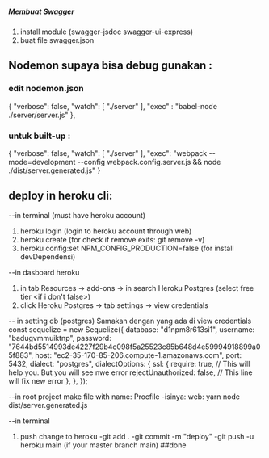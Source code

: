 ##### Membuat Swagger

1. install module (swagger-jsdoc swagger-ui-express)
2. buat file swagger.json

## Nodemon supaya bisa debug gunakan :

### edit nodemon.json

{
"verbose": false,
"watch": [
"./server"
],
"exec" : "babel-node ./server/server.js"
},

### untuk built-up :

{
"verbose": false,
"watch": [
"./server"
],
"exec": "webpack --mode=development --config webpack.config.server.js && node ./dist/server.generated.js"
}

## deploy in heroku cli:

--in terminal (must have heroku account)

1. heroku login (login to heroku account through web)
2. heroku create (for check if remove exits: git remove -v)
3. heroku config:set NPM_CONFIG_PRODUCTION=false (for install devDependensi)

--in dasboard heroku

1. in tab Resources -> add-ons -> in search Heroku Postgres (select free tier <if i don't false>)
2. click Heroku Postgres -> tab settings -> view credentials

-- in setting db (postgres)
Samakan dengan yang ada di view credentials
const sequelize = new Sequelize({
database: "d1npm8r613si1",
username: "badugvmmuiktnp",
password: "7644bd5514993de4227f29b4c098f5a25523c85b648d4e59994918899a05f883",
host: "ec2-35-170-85-206.compute-1.amazonaws.com",
port: 5432,
dialect: "postgres",
dialectOptions: {
ssl: {
require: true, // This will help you. But you will see nwe error
rejectUnauthorized: false, // This line will fix new error
},
},
});

--in root project make file with name: Procfile
-isinya: web: yarn node dist/server.generated.js

--in terminal

1. push change to heroku
   -git add .
   -git commit -m "deploy"
   -git push -u heroku main (if your master branch main) ##done
